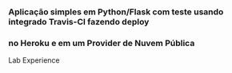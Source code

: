 ### Aplicação simples em Python/Flask com teste usando integrado Travis-CI fazendo deploy
### no Heroku e em um Provider de Nuvem Pública
Lab Experience

